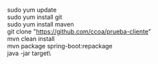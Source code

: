 sudo yum update <br />
sudo yum install git <br />
sudo yum install maven <br />
git clone "https://github.com/ccoa/prueba-cliente" <br />
mvn clean install <br />
mvn package spring-boot:repackage <br />
java -jar target\
